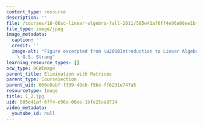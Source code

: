 ```yaml
---
content_type: resource
description: ''
file: /courses/18-06sc-linear-algebra-fall-2011/585e41af6ff4e96a08ee1bfe25aa3714_1_2.jpg
file_type: image/jpeg
image_metadata:
  caption: ''
  credit: ''
  image-alt: "Figure excerpted from \u2018Introduction to Linear Algebra\u2019 by\
    \ G.S. Strang"
learning_resource_types: []
ocw_type: OCWImage
parent_title: Elimination with Matrices
parent_type: CourseSection
parent_uid: 060c0abf-f399-49c6-f5be-ff6291e747a5
resourcetype: Image
title: 1_2.jpg
uid: 585e41af-6ff4-e96a-08ee-1bfe25aa3714
video_metadata:
  youtube_id: null
---
```

